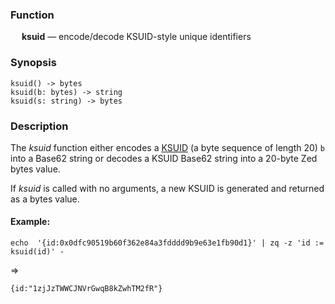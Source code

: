 ### Function

&emsp; **ksuid** &mdash; encode/decode KSUID-style unique identifiers

### Synopsis

```
ksuid() -> bytes
ksuid(b: bytes) -> string
ksuid(s: string) -> bytes
```
### Description

The _ksuid_ function either encodes a [KSUID](https://github.com/segmentio/ksuid)
(a byte sequence of length 20) `b` into a Base62 string or decodes
a KSUID Base62 string into a 20-byte Zed bytes value.

If _ksuid_ is called with no arguments, a new KSUID is generated and
returned as a bytes value.

#### Example:

```mdtest-command
echo  '{id:0x0dfc90519b60f362e84a3fdddd9b9e63e1fb90d1}' | zq -z 'id := ksuid(id)' -
```
=>
```mdtest-output
{id:"1zjJzTWWCJNVrGwqB8kZwhTM2fR"}
```
